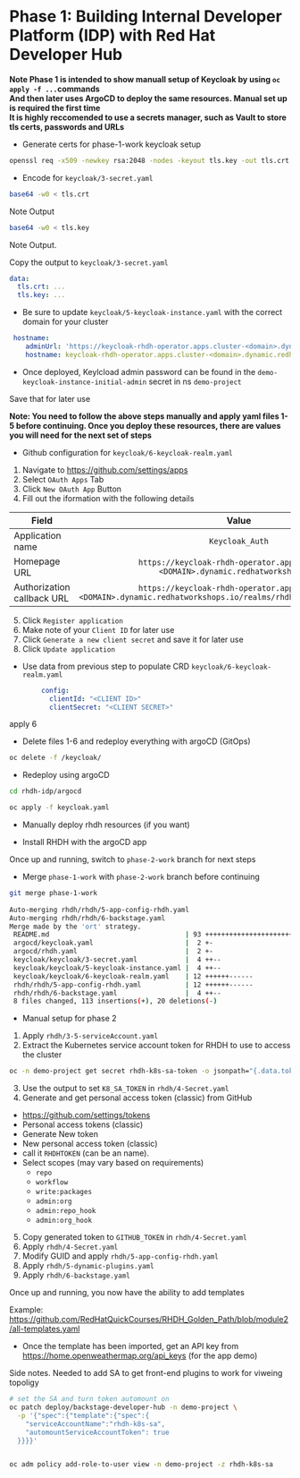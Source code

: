 # Phase 1: Building Internal Developer Platform (IDP) with Red Hat Developer Hub

**Note Phase 1 is intended to show manuall setup of Keycloak by using `oc apply -f ...`commands**  
**And then later uses ArgoCD to deploy the same resources. Manual set up is required the first time**  
**It is highly reccomended to use a secrets manager, such as Vault to store tls certs, passwords and URLs**

- Generate certs for phase-1-work keycloak setup

```bash
openssl req -x509 -newkey rsa:2048 -nodes -keyout tls.key -out tls.crt -days 365 -subj "/CN=www.example.com"
```

- Encode for `keycloak/3-secret.yaml`

```bash
base64 -w0 < tls.crt
```
Note Output

```bash
base64 -w0 < tls.key
```

Note Output.

Copy the output to `keycloak/3-secret.yaml`

```yaml
data:
  tls.crt: ...
  tls.key: ...
```

- Be sure to update `keycloak/5-keycloak-instance.yaml` with the correct domain for your cluster

```yaml
 hostname:
    adminUrl: 'https://keycloak-rhdh-operator.apps.cluster-<domain>.dynamic.redhatworkshops.io'
    hostname: keycloak-rhdh-operator.apps.cluster-<domain>.dynamic.redhatworkshops.io
```

- Once deployed, Keylcload admin password can be found in the `demo-keycloak-instance-initial-admin` secret in ns `demo-project`

Save that for later use

**Note: You need to follow the above steps manually and apply yaml files 1-5 before continuing. Once you deploy these resources, there are values you will need for the next set of steps**

- Github configuration for `keycloak/6-keycloak-realm.yaml`

1. Navigate to https://github.com/settings/apps
2. Select `OAuth Apps` Tab
3. Click `New OAuth App` Button
4. Fill out the iformation with the following details

| Field                     | Value                                                                                                                | 
|---                        |:---:                                                                                                                 |
| Application name          | `Keycloak_Auth`                                                                                                      | 
| Homepage URL              | `https://keycloak-rhdh-operator.apps.cluster-<DOMAIN>.dynamic.redhatworkshops.io`                                    | 
| Authorization callback URL| `https://keycloak-rhdh-operator.apps.cluster-<DOMAIN>.dynamic.redhatworkshops.io/realms/rhdh/broker/github/endpoint` | 

5. Click `Register application`
6. Make note of your `Client ID` for later use
7. Click `Generate a new client secret` and save it for later use
8. Click `Update application`

- Use data from previous step to populate CRD `keycloak/6-keycloak-realm.yaml`

```yaml
        config:
          clientId: "<CLIENT ID>"
          clientSecret: "<CLIENT SECRET>"
```

apply 6

- Delete files 1-6 and redeploy everything with argoCD (GitOps)
```bash
oc delete -f /keycloak/
```

- Redeploy using argoCD

```bash
cd rhdh-idp/argocd
```

```bash
oc apply -f keycloak.yaml  
```
- Manually deploy rhdh resources (if you want)

- Install RHDH with the argoCD app

Once up and running, switch to `phase-2-work` branch for next steps

- Merge `phase-1-work` with `phase-2-work` branch before continuing

```bash
git merge phase-1-work   
                                         
Auto-merging rhdh/rhdh/5-app-config-rhdh.yaml
Auto-merging rhdh/rhdh/6-backstage.yaml
Merge made by the 'ort' strategy.
 README.md                                  | 93 +++++++++++++++++++++++++++++++++++++++++++++++++++++++++++++++++++++++++++++++++++++++++++++
 argocd/keycloak.yaml                       |  2 +-
 argocd/rhdh.yaml                           |  2 +-
 keycloak/keycloak/3-secret.yaml            |  4 ++--
 keycloak/keycloak/5-keycloak-instance.yaml |  4 ++--
 keycloak/keycloak/6-keycloak-realm.yaml    | 12 ++++++------
 rhdh/rhdh/5-app-config-rhdh.yaml           | 12 ++++++------
 rhdh/rhdh/6-backstage.yaml                 |  4 ++--
 8 files changed, 113 insertions(+), 20 deletions(-)
 ```

 - Manual setup for phase 2

1. Apply `rhdh/3-5-serviceAccount.yaml`
2. Extract the Kubernetes service account token for RHDH to use to access the cluster

```bash
oc -n demo-project get secret rhdh-k8s-sa-token -o jsonpath="{.data.token}" | base64 
```

3. Use the output to set `K8_SA_TOKEN` in `rhdh/4-Secret.yaml`
4. Generate and get personal access token (classic) from GitHub

  - https://github.com/settings/tokens
  - Personal access tokens (classic)
  - Generate New token
  - New personal access token (classic)
  - call it `RHDHTOKEN` (can be an name).
  - Select scopes (may vary based on requirements)
    - `repo`
    - `workflow`
    - `write:packages`
    - `admin:org`
    - `admin:repo_hook`
    - `admin:org_hook`
5. Copy generated token to `GITHUB_TOKEN` in `rhdh/4-Secret.yaml`
6. Apply `rhdh/4-Secret.yaml`
7. Modify GUID and apply `rhdh/5-app-config-rhdh.yaml`
8. Apply `rhdh/5-dynamic-plugins.yaml`
9. Apply `rhdh/6-backstage.yaml`

Once up and running, you now have the ability to add templates

Example:
https://github.com/RedHatQuickCourses/RHDH_Golden_Path/blob/module2/all-templates.yaml

- Once the template has been imported, get an API key from https://home.openweathermap.org/api_keys (for the app demo)


Side notes. Needed to add SA to get front-end plugins to work for viweing topoligy

```bash
# set the SA and turn token automount on
oc patch deploy/backstage-developer-hub -n demo-project \
  -p '{"spec":{"template":{"spec":{
    "serviceAccountName":"rhdh-k8s-sa",
    "automountServiceAccountToken": true
  }}}}'


oc adm policy add-role-to-user view -n demo-project -z rhdh-k8s-sa
```